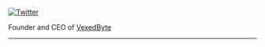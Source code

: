 <a href="https://twitter.com/dustincrdt"><img src="https://img.shields.io/twitter/follow/dustincrdt?label=Twitter&style=social" alt="Twitter"></a>

Founder and CEO of [VexedByte](https://vexedbyte.com)

---
